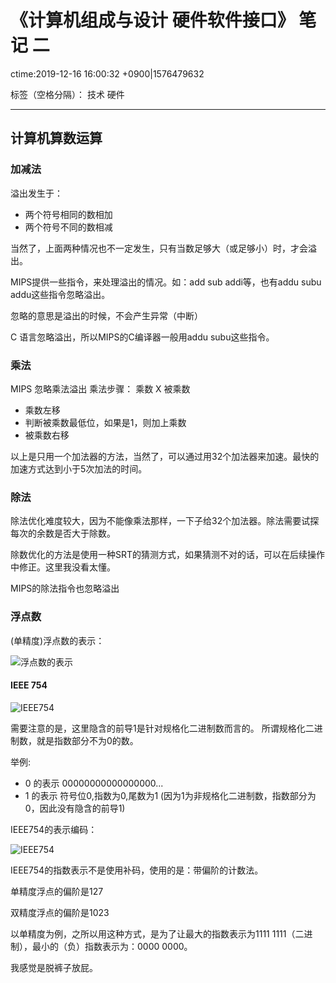 # 《计算机组成与设计 硬件软件接口》 笔记 二
ctime:2019-12-16 16:00:32 +0900|1576479632

标签（空格分隔）： 技术 硬件 

---

## 计算机算数运算

### 加减法
 
溢出发生于：
- 两个符号相同的数相加
- 两个符号不同的数相减

当然了，上面两种情况也不一定发生，只有当数足够大（或足够小）时，才会溢出。

MIPS提供一些指令，来处理溢出的情况。如：add sub addi等，也有addu subu addu这些指令忽略溢出。

忽略的意思是溢出的时候，不会产生异常（中断）

C 语言忽略溢出，所以MIPS的C编译器一般用addu subu这些指令。

### 乘法

MIPS 忽略乘法溢出
乘法步骤：  乘数 X  被乘数
- 乘数左移
- 判断被乘数最低位，如果是1，则加上乘数
- 被乘数右移

以上是只用一个加法器的方法，当然了，可以通过用32个加法器来加速。最快的加速方式达到小于5次加法的时间。

### 除法

除法优化难度较大，因为不能像乘法那样，一下子给32个加法器。除法需要试探每次的余数是否大于除数。

除数优化的方法是使用一种SRT的猜测方式，如果猜测不对的话，可以在后续操作中修正。这里我没看太懂。

MIPS的除法指令也忽略溢出

### 浮点数
(单精度)浮点数的表示：

![浮点数的表示][1]

#### IEEE 754
![IEEE754][2]

需要注意的是，这里隐含的前导1是针对规格化二进制数而言的。
所谓规格化二进制数，就是指数部分不为0的数。

举例:
- 0 的表示 00000000000000000...
- 1 的表示 符号位0,指数为0,尾数为1 (因为1为非规格化二进制数，指数部分为0，因此没有隐含的前导1)

IEEE754的表示编码：

![IEEE754][3]

IEEE754的指数表示不是使用补码，使用的是：带偏阶的计数法。

单精度浮点的偏阶是127

双精度浮点的偏阶是1023

以单精度为例，之所以用这种方式，是为了让最大的指数表示为1111 1111（二进制），最小的（负）指数表示为：0000 0000。

我感觉是脱裤子放屁。

[1]: https://raw.githubusercontent.com/Ncerzzk/MyBlog/master/img/mips_float.png

[2]: https://raw.githubusercontent.com/Ncerzzk/MyBlog/master/img/mips_ieee754.png
[3]: https://raw.githubusercontent.com/Ncerzzk/MyBlog/master/img/mips_ieee754_2.png